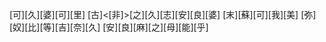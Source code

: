 [可][久][婆][可][里] [古]<[非]>[之][久][志][安][良][婆] [末][蘇][可][我][美] [弥][奴][比][等][吉][奈][久] [安][良][麻][之][母][能][乎]
